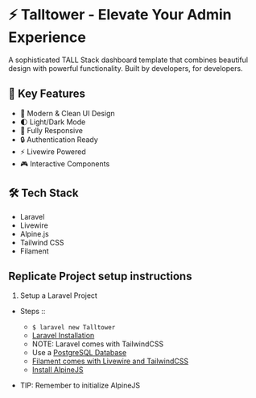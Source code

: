 # ⚡️ Talltower - Elevate Your Admin Experience

A sophisticated TALL Stack dashboard template that combines beautiful design with powerful functionality. Built by developers, for developers.

## 🎯 Key Features

-   🎨 Modern & Clean UI Design
-   🌓 Light/Dark Mode
-   📱 Fully Responsive
-   🔒 Authentication Ready
-   ⚡️ Livewire Powered
-   🎮 Interactive Components

## 🛠 Tech Stack

-   Laravel
-   Livewire
-   Alpine.js
-   Tailwind CSS
-   Filament

## Replicate Project setup instructions

1. Setup a Laravel Project

-   Steps ::
    -   `$ laravel new Talltower`
    -   [Laravel Installation](https://laravel.com/docs/11.x#creating-an-application)
    -   NOTE: Laravel comes with TailwindCSS
    -   Use a [PostgreSQL Database](https://www.postgresql.org/download/)
    -   [Filament comes with Livewire and TailwindCSS](https://filamentphp.com/docs/3.x/panels/installation)
    -   [Install AlpineJS](https://alpinejs.dev/essentials/installation#as-a-module)

- TIP: Remember to initialize AlpineJS